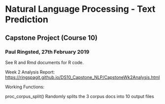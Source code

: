 # Natural Language Processing - Text Prediction
## Capstone Project (Course 10)
### Paul Ringsted, 27th February 2019

See R  and Rmd documents for R code.

Week 2 Analysis Report: https://ringspagit.github.io/DS10_Capstone_NLP/CapstoneWk2Analysis.html

Working Functions:

proc_corpus_split()	Randomly splits the 3 corpus docs into 10 output files
